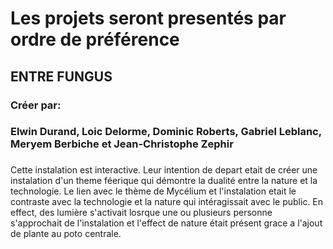 # Les projets seront presentés par ordre de préférence 
## ENTRE FUNGUS
### Créer par:
### Elwin Durand, Loic Delorme, Dominic Roberts, Gabriel Leblanc, Meryem Berbiche et Jean-Christophe Zephir
###
Cette instalation est interactive. Leur intention de depart etait de créer une instalation d'un theme féerique qui démontre la dualité entre la nature et la technologie. Le lien avec le thème de Mycélium et l'instalation etait le contraste avec la technologie et la nature qui intéragissait avec le public. En effect, des lumière s'activait losrque une ou plusieurs personne s'approchait de l'instalation et l'effect de nature était présent grace a l'ajout de plante au poto centrale.
